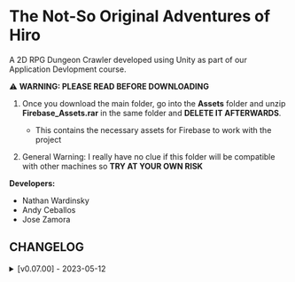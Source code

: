 # The Not-So Original Adventures of Hiro

A 2D RPG Dungeon Crawler developed using Unity as part of our Application Devlopment course.

⚠️ **WARNING: PLEASE READ BEFORE DOWNLOADING**

1.  Once you download the main folder, go into the **Assets** folder and unzip **Firebase_Assets.rar** in the same folder and **DELETE IT AFTERWARDS**.

    - This contains the necessary assets for Firebase to work with the project

2.  General Warning: I really have no clue if this folder will be compatible with other machines so **TRY AT YOUR OWN RISK**

**Developers:**

- Nathan Wardinsky
- Andy Ceballos
- Jose Zamora

## CHANGELOG

<details>
   <summary> [v0.07.00] - 2023-05-12  </summary> <br />

**Added:**

- Health potions: drop whenever an enemy is killed <br />

<details>
   <summary> [v0.06.02] - 2023-05-11  </summary> <br />

**Added:**

- Testing how changes are saved/merged with Github Desktop (: <br />

</details>

<details>
   <summary> [v0.06.01] - 2023-05-09  </summary> <br />

**Added:**

- Minor changes to to README file <br />

</details>

<details>
   <summary> [v0.06.00] - 2023-05-02  </summary> <br />

**Added:**

- Main game folder w/ necessary assets, scripts, etc

:bug: **KNOWN BUGS TO WORK ON**

1.  Killing an enemy with the sword equipped causes more loot to drop than it should

2.  Wall colliders work with the player, but not with the enemies (likely due to RigidBody2D complications)

3.  Animations on the enemy are a bit wonky, mostly due to the animation trigger points occasionally overriding themselves

4.  When walking, the player seems to jitter, causing the walking animation to become blurry
</details>
